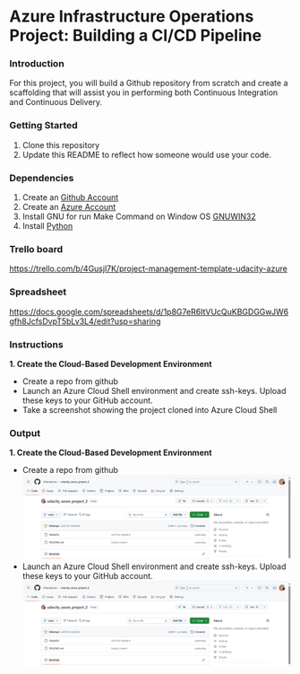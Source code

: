 # Azure Infrastructure Operations Project: Building a CI/CD Pipeline

### Introduction
For this project, you will build a Github repository from scratch and create a scaffolding that will assist you in performing both Continuous Integration and Continuous Delivery.

### Getting Started
1. Clone this repository
2. Update this README to reflect how someone would use your code.

### Dependencies
1. Create an [Github Account](https://github.com)
1. Create an [Azure Account](https://portal.azure.com)
3. Install GNU for run Make Command on Window OS [GNUWIN32](https://sourceforge.net/projects/gnuwin32/)
4. Install [Python](https://www.python.org/) 

### Trello board
https://trello.com/b/4Gusjl7K/project-management-template-udacity-azure

### Spreadsheet
https://docs.google.com/spreadsheets/d/1p8G7eR6ItVUcQuKBGDGGwJW6gfh8JcfsDvpT5bLv3L4/edit?usp=sharing

### Instructions
**1. Create the Cloud-Based Development Environment**
- Create a repo from github
- Launch an Azure Cloud Shell environment and create ssh-keys. Upload these keys to your GitHub account.
- Take a screenshot showing the project cloned into Azure Cloud Shell

### Output
**1. Create the Cloud-Based Development Environment**
- Create a repo from github
    ![Define prefix variable](https://github.com/khiempnvio/udacity_azure_project_2/blob/main/Images/repo.png?raw=true)
- Launch an Azure Cloud Shell environment and create ssh-keys. Upload these keys to your GitHub account.
    ![Define prefix variable](/images/repo.png)